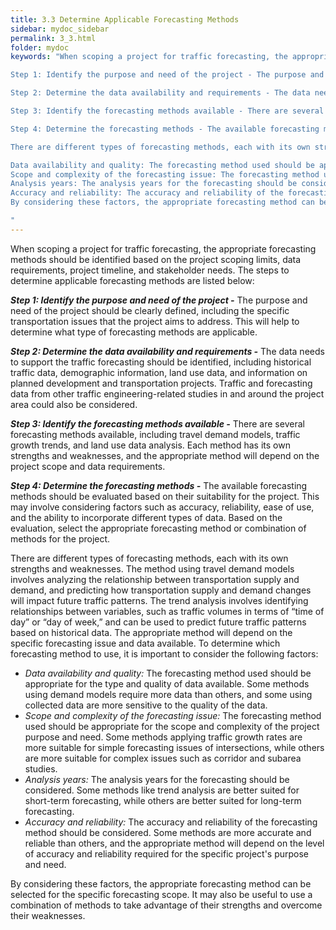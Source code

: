 ```yaml
---
title: 3.3 Determine Applicable Forecasting Methods
sidebar: mydoc_sidebar
permalink: 3_3.html
folder: mydoc
keywords: "When scoping a project for traffic forecasting, the appropriate forecasting methods should be identified based on the project scoping limits, data requirements, project timeline, and stakeholder needs. The steps to determine applicable forecasting methods are listed below:

Step 1: Identify the purpose and need of the project - The purpose and need of the project should be clearly defined, including the specific transportation issues that the project aims to address. This will help to determine what type of forecasting methods are applicable.

Step 2: Determine the data availability and requirements - The data needs to support the traffic forecasting should be identified, including historical traffic data, demographic information, land use data, and information on planned development and transportation projects. Traffic and forecasting data from other traffic engineering-related studies in and around the project area could also be considered.

Step 3: Identify the forecasting methods available - There are several forecasting methods available, including travel demand models, traffic growth trends, and land use data analysis. Each method has its own strengths and weaknesses, and the appropriate method will depend on the project scope and data requirements.

Step 4: Determine the forecasting methods - The available forecasting methods should be evaluated based on their suitability for the project. This may involve considering factors such as accuracy, reliability, ease of use, and the ability to incorporate different types of data. Based on the evaluation, select the appropriate forecasting method or combination of methods for the project.

There are different types of forecasting methods, each with its own strengths and weaknesses. The method using travel demand models involves analyzing the relationship between transportation supply and demand, and predicting how transportation supply and demand changes will impact future traffic patterns. The trend analysis involves identifying relationships between variables, such as traffic volumes in terms of “time of day” or “day of week,” and can be used to predict future traffic patterns based on historical data. The appropriate method will depend on the specific forecasting issue and data available. To determine which forecasting method to use, it is important to consider the following factors:

Data availability and quality: The forecasting method used should be appropriate for the type and quality of data available. Some methods using demand models require more data than others, and some using collected data are more sensitive to the quality of the data.
Scope and complexity of the forecasting issue: The forecasting method used should be appropriate for the scope and complexity of the project purpose and need. Some methods applying traffic growth rates are more suitable for simple forecasting issues of intersections, while others are more suitable for complex issues such as corridor and subarea studies.
Analysis years: The analysis years for the forecasting should be considered. Some methods like trend analysis are better suited for short-term forecasting, while others are better suited for long-term forecasting.
Accuracy and reliability: The accuracy and reliability of the forecasting method should be considered. Some methods are more accurate and reliable than others, and the appropriate method will depend on the level of accuracy and reliability required for the specific project’s purpose and need.
By considering these factors, the appropriate forecasting method can be selected for the specific forecasting scope. It may also be useful to use a combination of methods to take advantage of their strengths and overcome their weaknesses.

"
---
```


<style>
  div{text-align: justify;}
</style>

When scoping a project for traffic forecasting, the appropriate forecasting methods should be identified based on the project scoping limits, data requirements, project timeline, and stakeholder needs. The steps to determine applicable forecasting methods are listed below:

<b><i>Step 1: Identify the purpose and need of the project -</i></b> The purpose and need of the project should be clearly defined, including the specific transportation issues that the project aims to address. This will help to determine what type of forecasting methods are applicable.

<b><i>Step 2: Determine the data availability and requirements -</i></b> The data needs to support the traffic forecasting should be identified, including historical traffic data, demographic information, land use data, and information on planned development and transportation projects. Traffic and forecasting data from other traffic engineering-related studies in and around the project area could also be considered.

<b><i>Step 3: Identify the forecasting methods available -</i></b> There are several forecasting methods available, including travel demand models, traffic growth trends, and land use data analysis. Each method has its own strengths and weaknesses, and the appropriate method will depend on the project scope and data requirements.

<b><i>Step 4: Determine the forecasting methods -</i></b> The available forecasting methods should be evaluated based on their suitability for the project. This may involve considering factors such as accuracy, reliability, ease of use, and the ability to incorporate different types of data. Based on the evaluation, select the appropriate forecasting method or combination of methods for the project.

There are different types of forecasting methods, each with its own strengths and weaknesses. The method using travel demand models involves analyzing the relationship between transportation supply and demand, and predicting how transportation supply and demand changes will impact future traffic patterns. The trend analysis involves identifying relationships between variables, such as traffic volumes in terms of “time of day” or “day of week,” and can be used to predict future traffic patterns based on historical data. The appropriate method will depend on the specific forecasting issue and data available. To determine which forecasting method to use, it is important to consider the following factors:

+ <i>Data availability and quality:</i> The forecasting method used should be appropriate for the type and quality of data available. Some methods using demand models require more data than others, and some using collected data are more sensitive to the quality of the data.
+ <i>Scope and complexity of the forecasting issue:</i> The forecasting method used should be appropriate for the scope and complexity of the project purpose and need. Some methods applying traffic growth rates are more suitable for simple forecasting issues of intersections, while others are more suitable for complex issues such as corridor and subarea studies.
+ <i>Analysis years:</i> The analysis years for the forecasting should be considered. Some methods like trend analysis are better suited for short-term forecasting, while others are better suited for long-term forecasting.
+ <i>Accuracy and reliability:</i> The accuracy and reliability of the forecasting method should be considered. Some methods are more accurate and reliable than others, and the appropriate method will depend on the level of accuracy and reliability required for the specific project's purpose and need.

By considering these factors, the appropriate forecasting method can be selected for the specific forecasting scope. It may also be useful to use a combination of methods to take advantage of their strengths and overcome their weaknesses.



